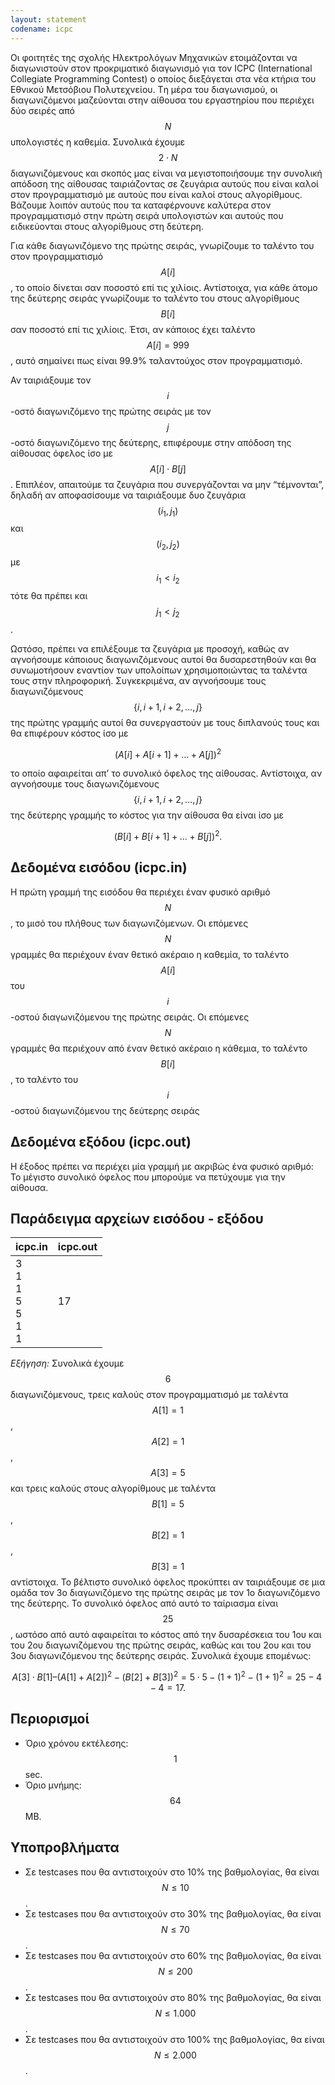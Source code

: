 ```yaml
---
layout: statement
codename: icpc
---
```


Οι φοιτητές της σχολής Ηλεκτρολόγων Μηχανικών ετοιμάζονται να διαγωνιστούν στον προκριματικό
διαγωνισμό για τον ICPC (International Collegiate Programming Contest) ο οποίος διεξάγεται στα νέα κτήρια του Εθνικού Μετσόβιου Πολυτεχνείου. Tη μέρα του διαγωνισμού, οι διαγωνιζόμενοι μαζεύονται στην αίθουσα του εργαστηρίου που περιέχει δύο σειρές από $$N$$ υπολογιστές η καθεμία. Συνολικά έχουμε $$2 \cdot N$$ διαγωνιζόμενους και σκοπός μας είναι να μεγιστοποιήσουμε την συνολική απόδοση της αίθουσας ταιριάζοντας σε ζευγάρια αυτούς που είναι καλοί στον προγραμματισμό με αυτούς που είναι καλοί στους αλγορίθμους. Βάζουμε λοιπόν αυτούς που τα καταφέρνουνε καλύτερα στον προγραμματισμό στην πρώτη σειρά υπολογιστών και αυτούς που ειδικεύονται στους αλγορίθμους στη δεύτερη.

Για κάθε διαγωνιζόμενο της πρώτης σειράς, γνωρίζουμε το ταλέντο του στον προγραμματισμό $$A[i]$$, το οποίο δίνεται σαν ποσοστό επί τις χιλίοις. Αντίστοιχα, για κάθε άτομο της δεύτερης σειράς γνωρίζουμε το ταλέντο του στους αλγορίθμους $$B[i]$$ σαν ποσοστό επί τις χιλίοις. Έτσι, αν κάποιος έχει ταλέντο $$A[i] = 999$$, αυτό σημαίνει πως είναι 99.9% ταλαντούχος στον προγραμματισμό.

Αν ταιριάξουμε τον $$i$$-οστό διαγωνιζόμενο της πρώτης σειράς με τον $$j$$-οστό διαγωνιζόμενο της δεύτερης, επιφέρουμε στην απόδοση της αίθουσας όφελος ίσο με $$A[i] \cdot B[j]$$. Επιπλέον, απαιτούμε τα ζευγάρια που συνεργάζονται να μην “τέμνονται”, δηλαδή αν αποφασίσουμε να ταιριάξουμε δυο ζευγάρια $$(i_1, j_1)$$ και $$(i_2, j_2)$$ με $$i_1 < i_2$$ τότε θα πρέπει και $$j_1 < j_2$$.

Ωστόσο, πρέπει να επιλέξουμε τα ζευγάρια με προσοχή, καθώς αν αγνοήσουμε κάποιους διαγωνιζόμενους αυτοί θα δυσαρεστηθούν και θα συνωμοτήσουν εναντίον των υπολοίπων χρησιμοποιώντας τα ταλέντα τους στην πληροφορική. Συγκεκριμένα, αν αγνοήσουμε τους διαγωνιζόμενους $$\{i, i+1, i+2, \ldots, j\}$$ της πρώτης γραμμής αυτοί θα συνεργαστούν με τους διπλανούς τους και θα επιφέρουν κόστος ίσο με

$$(A[i] + A[i+1] + \ldots + A[j])^2$$

το οποίο αφαιρείται απ’ το συνολικό όφελος της αίθουσας. Αντίστοιχα, αν αγνοήσουμε τους
διαγωνιζόμενους $$\{i, i+1, i+2, \ldots, j\}$$ της δεύτερης γραμμής το κόστος για την αίθουσα θα είναι ίσο με

$$(B[i] + B[i+1] + \ldots + B[j])^2.$$

## Δεδομένα εισόδου (icpc.in)

Η πρώτη γραμμή της εισόδου θα περιέχει έναν φυσικό αριθμό $$N$$, το μισό του πλήθους των διαγωνιζόμενων. Οι επόμενες $$N$$ γραμμές θα περιέχουν έναν θετικό ακέραιο η καθεμία, το ταλέντο $$A[i]$$ του $$i$$-οστού διαγωνιζόμενου της πρώτης σειράς. Οι επόμενες $$N$$ γραμμές θα περιέχουν από έναν θετικό ακέραιο η κάθεμια, το ταλέντο $$B[i]$$, το ταλέντο του $$i$$-οστού διαγωνιζόμενου της δεύτερης σειράς

## Δεδομένα εξόδου (icpc.out)

Η έξοδος πρέπει να περιέχει μία γραμμή με ακριβώς ένα φυσικό αριθμό: Το μέγιστο συνολικό όφελος που μπορούμε να πετύχουμε για την αίθουσα.

## Παράδειγμα αρχείων εισόδου - εξόδου


| **icpc.in**      | **icpc.out** |
| :--- | :--- |
| 3<br>1<br>1<br>5<br>5<br>1<br>1 | 17 |

*Εξήγηση:* Συνολικά έχουμε $$6$$ διαγωνιζόμενους, τρεις καλούς στον προγραμματισμό με ταλέντα $$A[1]=1$$, $$A[2]=1$$, $$A[3]=5$$ και τρεις καλούς στους αλγορίθμους με ταλέντα $$B[1]=5$$, $$B[2]=1$$, $$B[3]=1$$ αντίστοιχα. Το βέλτιστο συνολικό όφελος προκύπτει αν ταιριάξουμε σε μια ομάδα τον 3o διαγωνιζόμενο της πρώτης σειράς με τον 1ο διαγωνιζόμενο της δεύτερης. Το συνολικό όφελος από αυτό το ταίριασμα είναι $$25$$, ωστόσο από αυτό αφαιρείται το κόστος από την δυσαρέσκεια του 1ου και του 2ου διαγωνιζόμενου της πρώτης σειράς, καθώς και του 2ου και του 3ου διαγωνιζόμενου της δεύτερης σειράς. Συνολικά έχουμε επομένως:

$$A[3]\cdot B[1] – (A[1] + A[2])^2 - (B[2] + B[3])^2 = 5 \cdot 5 - (1+1)^2 - (1+1)^2 = 25 - 4 - 4 = 17.$$

## Περιορισμοί

 - Όριο χρόνου εκτέλεσης: $$1$$ sec.
 - Όριο μνήμης: $$64$$ MB.

## Υποπροβλήματα 

 - Σε testcases που θα αντιστοιχούν στο 10% της βαθμολογίας, θα είναι $$N \leq 10$$.
 - Σε testcases που θα αντιστοιχούν στο 30% της βαθμολογίας, θα είναι $$N \leq 70$$.
 - Σε testcases που θα αντιστοιχούν στο 60% της βαθμολογίας, θα είναι $$N \leq 200$$.
 - Σε testcases που θα αντιστοιχούν στο 80% της βαθμολογίας, θα είναι $$N \leq 1.000$$.
 - Σε testcases που θα αντιστοιχούν στο 100% της βαθμολογίας, θα είναι $$N \leq 2.000$$.
 
